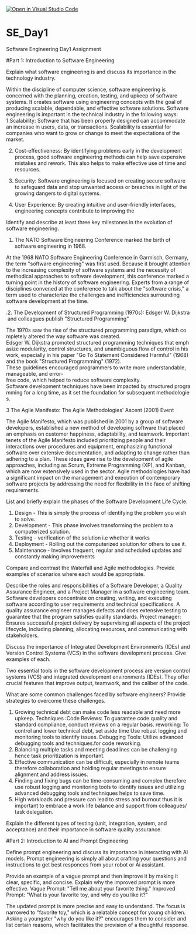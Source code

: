[![Open in Visual Studio Code](https://classroom.github.com/assets/open-in-vscode-2e0aaae1b6195c2367325f4f02e2d04e9abb55f0b24a779b69b11b9e10269abc.svg)](https://classroom.github.com/online_ide?assignment_repo_id=15587151&assignment_repo_type=AssignmentRepo)
# SE_Day1
Software Engineering Day1 Assignment

#Part 1: Introduction to Software Engineering

Explain what software engineering is and discuss its importance in the technology industry.

Within the discipline of computer science, software engineering is concerned with the planning, creation, testing, and upkeep of software systems. It creates software using engineering concepts with the goal of producing scalable, dependable, and effective software solutions. Software engineering is important in the technical industry in the following ways:
 1.Scalability: Software that has been properly designed can accommodate an increase in users, data, or transactions. Scalability is essential for companies who want to grow or change to meet the expectations of the market.

2. Cost-effectiveness: By identifying problems early in the development process, good software engineering methods can help save expensive mistakes and rework. This also helps to make effective use of time and resources.

3. Security: Software engineering is focused on creating secure software to safeguard data and stop unwanted access or breaches in light of the growing dangers to digital systems.

4. User Experience: By creating intuitive and user-friendly interfaces, engineering concepts contribute to improving the

Identify and describe at least three key milestones in the evolution of software engineering.
1. The NATO Software Engineering Conference marked the birth of software engineering in 1968.

At the 1968 NATO Software Engineering Conference in Garmisch, Germany, the term "software engineering" was first used. Because it brought attention to the increasing complexity of software systems and the necessity of methodical approaches to software development, this conference marked a turning point in the history of software engineering. Experts from a range of disciplines convened at the conference to talk about the "software crisis," a term used to characterize the challenges and inefficiencies surrounding software development at the time.

.2. The Development of Structured Programming (1970s): Edsger W. Dijkstra and colleagues publish "Structured Programming"

The 1970s saw the rise of the structured programming paradigm, which completely altered the way software was created. Edsger W. Dijkstra promoted structured programming techniques that emphasize modularity, control structures, and unambiguous flow of control in his work, especially in his paper "Go To Statement Considered Harmful" (1968) and the book "Structured Programming" (1972). These guidelines encouraged programmers to write more understandable, manageable, and error-free code, which helped to reduce software complexity. Software development techniques have been impacted by structured programming for a long time, as it set the foundation for subsequent methodologies.

3 The Agile Manifesto: The Agile Methodologies' Ascent (2001) Event

The Agile Manifesto, which was published in 2001 by a group of software developers, established a new method of developing software that placed an emphasis on customer happiness, adaptability, and teamwork. Important tenets of the Agile Manifesto included prioritizing people and their interactions over procedures and equipment, emphasizing functional software over extensive documentation, and adapting to change rather than adhering to a plan. These ideas gave rise to the development of agile approaches, including as Scrum, Extreme Programming (XP), and Kanban, which are now extensively used in the sector. Agile methodologies have had a significant impact on the management and execution of contemporary software projects by addressing the need for flexibility in the face of shifting requirements.

List and briefly explain the phases of the Software Development Life Cycle.
1. Design - This is simply the process of identifying the problem you wish to solve.
2. Development - This phase involves transforming the problem to a computerized solution.
3. Testing - verification of the solution i.e whether it works
4. Deployment - Rolling out the computerized solution for others to use it.
5. Maintenance - Involves frequent, regular and scheduled updates and constantly making improvements 

Compare and contrast the Waterfall and Agile methodologies. Provide examples of scenarios where each would be appropriate.


Describe the roles and responsibilities of a Software Developer, a Quality Assurance Engineer, and a Project Manager in a software engineering team.
Software developers concentrate on creating, writing, and executing software according to user requirements and technical specifications.
A quality assurance engineer manages defects and does extensive testing to guarantee that the program satisfies quality standards.
Project manager: Ensures successful project delivery by supervising all aspects of the project lifecycle, including planning, allocating resources, and communicating with stakeholders.

Discuss the importance of Integrated Development Environments (IDEs) and Version Control Systems (VCS) in the software development process. Give examples of each.

Two essential tools in the software development process are version control systems (VCS) and integrated development environments (IDEs). They offer crucial features that improve output, teamwork, and the caliber of the code.

What are some common challenges faced by software engineers? Provide strategies to overcome these challenges.
1. Growing technical debt can make code less readable and need more upkeep.
Techniques
:Code Reviews: To guarantee code quality and standard compliance, conduct reviews on a regular basis.
reworking: To control and lower technical debt, set aside time Use robust logging and monitoring tools to identify issues.
Debugging Tools: Utilize advanced debugging tools and techniques.for code reworking.
2. Balancing multiple tasks and meeting deadlines can be challenging hence task prioritization is important.
3. Effective communication can be difficult, especially in remote teams therefore collaboration and holding regular meetings to ensure alignment and address issues.
4. Finding and fixing bugs can be time-consuming and complex therefore use robust logging and monitoring tools to identify issues and utilizing advanced debugging tools and techniques helps to save time.
5. High workloads and pressure can lead to stress and burnout thus it is important to embrace a work life balance and support from colleagues/ task delegation.

Explain the different types of testing (unit, integration, system, and acceptance) and their importance in software quality assurance.


#Part 2: Introduction to AI and Prompt Engineering


Define prompt engineering and discuss its importance in interacting with AI models.
Prompt engineering is simply all about crafting your questions and instructions to get best responces from your robot or Ai assistant. 

Provide an example of a vague prompt and then improve it by making it clear, specific, and concise. Explain why the improved prompt is more effective.
Vague Prompt: "Tell me about your favorite thing."
Improved Prompt: "What is your favorite toy, and why do you like it?"

The updated prompt is more precise and easy to understand. The focus is narrowed to "favorite toy," which is a relatable concept for young children. Asking a youngster "why do you like it?" encourages them to consider and list certain reasons, which facilitates the provision of a thoughtful response.
